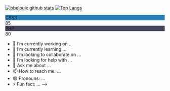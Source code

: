 <link href="style.css" rel="stylesheet"></link>

[![obelouix github stats](https://github-readme-stats.vercel.app/api?username=obelouix)](https://github.com/anuraghazra/github-readme-stats)
[![Top Langs](https://github-readme-stats.vercel.app/api/top-langs/?username=obelouix)](https://github.com/anuraghazra/github-readme-stats)
<!--
**obelouix/obelouix** is a ✨ _special_ ✨ repository because its `README.md` (this file) appears on your GitHub profile.
<h1>jQuery & CSS3 Skills Bar with Animate Percentage number</h1>

<div class="skillbar clearfix " data-percent="95%">
	<div class="skillbar-title" style="background: #d35400;"><span>HTML5</span></div>
	<div class="skillbar-bar" style="background: #e67e22;"></div>
	<div class="skill-bar-percent Count">95</div>
</div> <!-- End Skill Bar -->

<div class="skillbar clearfix " data-percent="85%">
	<div class="skillbar-title" style="background: #2980b9;"><span>CSS3</span></div>
	<div class="skillbar-bar" style="background: #3498db;"></div>
	<div class="skill-bar-percent Count">85</div>
</div> <!-- End Skill Bar -->

<div class="skillbar clearfix " data-percent="80%">
	<div class="skillbar-title" style="background: #46465e;"><span>PHP</span></div>
	<div class="skillbar-bar" style="background: #5a68a5;"></div>
	<div class="skill-bar-percent Count">80</div>
</div> <!-- End Skill Bar -->


</div> <!-- End Skill Bar -->

- 🔭 I’m currently working on ...
- 🌱 I’m currently learning ...
- 👯 I’m looking to collaborate on ...
- 🤔 I’m looking for help with ...
- 💬 Ask me about ...
- 📫 How to reach me: ...
- 😄 Pronouns: ...
- ⚡ Fun fact: ...
-->
